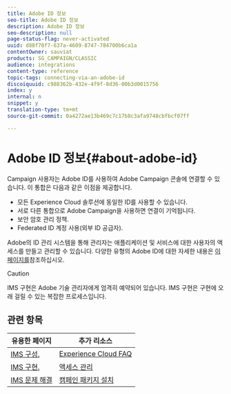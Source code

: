 ```yaml
---
title: Adobe ID 정보
seo-title: Adobe ID 정보
description: Adobe ID 정보
seo-description: null
page-status-flag: never-activated
uuid: d88f70f7-637a-4609-8747-784700b6ca1a
contentOwner: sauviat
products: SG_CAMPAIGN/CLASSIC
audience: integrations
content-type: reference
topic-tags: connecting-via-an-adobe-id
discoiquuid: c988362b-432e-4f9f-8d36-00b3d0015756
index: y
internal: n
snippet: y
translation-type: tm+mt
source-git-commit: 0a4272ae13b469c7c17b8c3afa9748cbfbcf07ff

---
```



# Adobe ID 정보{#about-adobe-id}

Campaign 사용자는 Adobe ID를 사용하여 Adobe Campaign 콘솔에 연결할 수 있습니다. 이 통합은 다음과 같은 이점을 제공합니다.

* 모든 Experience Cloud 솔루션에 동일한 ID를 사용할 수 있습니다.
* 서로 다른 통합으로 Adobe Campaign을 사용하면 연결이 기억됩니다.
* 보안 암호 관리 정책.
* Federated ID 계정 사용(외부 ID 공급자).

Adobe의 ID 관리 시스템을 통해 관리자는 애플리케이션 및 서비스에 대한 사용자의 액세스를 만들고 관리할 수 있습니다. 다양한 유형의 Adobe ID에 대한 자세한 내용은 [이 페이지를](https://helpx.adobe.com/enterprise/using/identity.html)참조하십시오.

>[!CAUTION]
>
>IMS 구현은 Adobe 기술 관리자에게 엄격히 예약되어 있습니다. IMS 구현은 구현에 오래 걸릴 수 있는 복잡한 프로세스입니다.

## 관련 항목

| 유용한 페이지 | 추가 리소스 |
|---|---|
| [IMS 구성.](../../integrations/using/configuring-ims.md) | [Experience Cloud FAQ](https://docs.adobe.com/content/help/en/core-services/interface/manage-users-and-products/faq.html) |
| [IMS 구현.](../../integrations/using/implementing-ims.md) | [액세스 관리](../../platform/using/access-management.md) |
| [IMS 문제 해결](../../integrations/using/ims-troubleshooting.md) | [캠페인 패키지 설치](../../installation/using/installing-campaign-standard-packages.md) |

